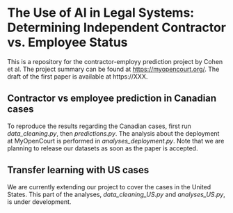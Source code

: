 # The Use of AI in Legal Systems: Determining Independent Contractor vs. Employee Status

This is a repository for the contractor-employy prediction project by Cohen et al. The project summary can be found at https://myopencourt.org/. The draft of the first paper is available at https://XXX.

## Contractor vs employee prediction in Canadian cases
To reproduce the results regarding the Canadian cases, first run *data_cleaning.py*, then *predictions.py*. The analysis about the deployment at MyOpenCourt is performed in *analyses_deployment.py*. Note that we are planning to release our datasets as soon as the paper is accepted.

## Transfer learning with US cases
We are currently extending our project to cover the cases in the United States. This part of the analyses, *data_cleaning_US.py* and *analyses_US.py*, is under development.
